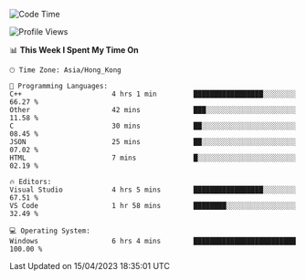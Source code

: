 <!--START_SECTION:waka-->
![Code Time](http://img.shields.io/badge/Code%20Time-50%20hrs%2037%20mins-blue)

![Profile Views](http://img.shields.io/badge/Profile%20Views-1-blue)

📊 **This Week I Spent My Time On** 

```text
🕑︎ Time Zone: Asia/Hong_Kong

💬 Programming Languages: 
C++                      4 hrs 1 min         █████████████████░░░░░░░░   66.27 % 
Other                    42 mins             ███░░░░░░░░░░░░░░░░░░░░░░   11.58 % 
C                        30 mins             ██░░░░░░░░░░░░░░░░░░░░░░░   08.45 % 
JSON                     25 mins             ██░░░░░░░░░░░░░░░░░░░░░░░   07.02 % 
HTML                     7 mins              █░░░░░░░░░░░░░░░░░░░░░░░░   02.19 % 

🔥 Editors: 
Visual Studio            4 hrs 5 mins        █████████████████░░░░░░░░   67.51 % 
VS Code                  1 hr 58 mins        ████████░░░░░░░░░░░░░░░░░   32.49 % 

💻 Operating System: 
Windows                  6 hrs 4 mins        █████████████████████████   100.00 % 
```


 Last Updated on 15/04/2023 18:35:01 UTC
<!--END_SECTION:waka-->
